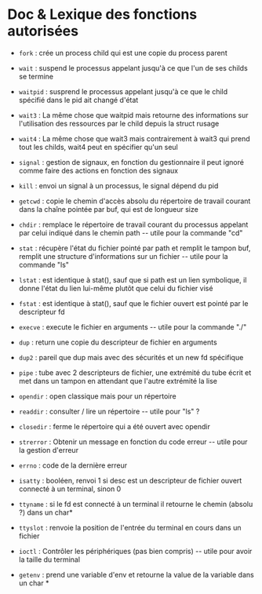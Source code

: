 # Doc & Lexique des fonctions autorisées

* ```fork``` : crée un process child qui est une copie du process parent

* ```wait``` : suspend le processus appelant jusqu'à ce que l'un de ses childs se termine

* ```waitpid``` : susprend le processus appelant jusqu'à ce que le child spécifié dans le pid ait changé d'état

* ```wait3``` : La même chose que waitpid mais retourne des informations sur l'utilisation des ressources par le child depuis la struct rusage

* ```wait4``` : La même chose que wait3 mais contrairement à wait3 qui prend tout les childs, wait4 peut en spécifier qu'un seul

* ```signal``` : gestion de signaux, en fonction du gestionnaire il peut ignoré comme faire des actions en fonction des signaux

* ```kill``` : envoi un signal à un processus, le signal dépend du pid

* ```getcwd``` : copie le chemin d'accès absolu du répertoire de travail courant dans la chaîne pointée par buf, qui est de longueur size

* ```chdir``` : remplace le répertoire de travail courant du processus appelant par celui indiqué dans le chemin path -- utile pour la commande "cd"

* ```stat``` : récupère l'état du fichier pointé par path et remplit le tampon buf, remplit une structure d'informations sur un fichier -- utile pour la commande "ls"

* ```lstat``` : est identique à stat(), sauf que si path est un lien symbolique, il donne l'état du lien lui-même plutôt que celui du fichier visé

* ```fstat``` : est identique à stat(), sauf que le fichier ouvert est pointé par le descripteur fd

* ```execve``` : execute le fichier en arguments -- utile pour la commande "./"

* ```dup``` : return une copie du descripteur de fichier en arguments

* ```dup2``` : pareil que dup mais avec des sécurités et un new fd spécifique

* ```pipe``` : tube avec 2 descripteurs de fichier, une extrémité du tube écrit et met dans un tampon en attendant que l'autre extrémité la lise

* ```opendir``` : open classique mais pour un répertoire

* ```readdir``` : consulter / lire un répertoire -- utile pour "ls" ?

* ```closedir``` : ferme le répertoire qui a été ouvert avec opendir

* ```strerror``` : Obtenir un message en fonction du code erreur -- utile pour la gestion d'erreur

* ```errno``` : code de la dernière erreur

* ```isatty``` : booléen, renvoi 1 si desc est un descripteur de fichier ouvert connecté à un terminal, sinon 0

* ```ttyname``` : si le fd est connecté à un terminal il retourne le chemin (absolu ?) dans un char*

* ```ttyslot``` : renvoie la position de l'entrée du terminal en cours dans un fichier

* ```ioctl``` : Contrôler les périphériques (pas bien compris) -- utile pour avoir la taille du terminal

* ```getenv``` : prend une variable d'env et retourne la value de la variable dans un char *